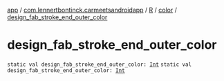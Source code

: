 [app](../../../index.md) / [com.lennertbontinck.carmeetsandroidapp](../../index.md) / [R](../index.md) / [color](index.md) / [design_fab_stroke_end_outer_color](./design_fab_stroke_end_outer_color.md)

# design_fab_stroke_end_outer_color

`static val design_fab_stroke_end_outer_color: `[`Int`](https://kotlinlang.org/api/latest/jvm/stdlib/kotlin/-int/index.html)
`static val design_fab_stroke_end_outer_color: `[`Int`](https://kotlinlang.org/api/latest/jvm/stdlib/kotlin/-int/index.html)